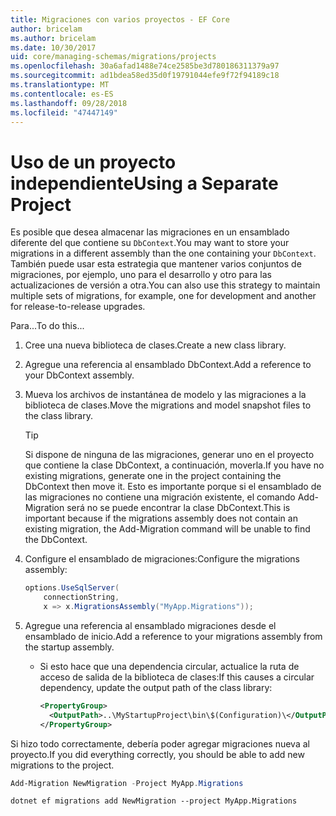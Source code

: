 ```yaml
---
title: Migraciones con varios proyectos - EF Core
author: bricelam
ms.author: bricelam
ms.date: 10/30/2017
uid: core/managing-schemas/migrations/projects
ms.openlocfilehash: 30a6afad1488e74ce2585be3d780186311379a97
ms.sourcegitcommit: ad1bdea58ed35d0f19791044efe9f72f94189c18
ms.translationtype: MT
ms.contentlocale: es-ES
ms.lasthandoff: 09/28/2018
ms.locfileid: "47447149"
---
```

<a name="using-a-separate-project"></a><span data-ttu-id="fdfe9-102">Uso de un proyecto independiente</span><span class="sxs-lookup"><span data-stu-id="fdfe9-102">Using a Separate Project</span></span>
========================
<span data-ttu-id="fdfe9-103">Es posible que desea almacenar las migraciones en un ensamblado diferente del que contiene su `DbContext`.</span><span class="sxs-lookup"><span data-stu-id="fdfe9-103">You may want to store your migrations in a different assembly than the one containing your `DbContext`.</span></span> <span data-ttu-id="fdfe9-104">También puede usar esta estrategia que mantener varios conjuntos de migraciones, por ejemplo, uno para el desarrollo y otro para las actualizaciones de versión a otra.</span><span class="sxs-lookup"><span data-stu-id="fdfe9-104">You can also use this strategy to maintain multiple sets of migrations, for example, one for development and another for release-to-release upgrades.</span></span>

<span data-ttu-id="fdfe9-105">Para...</span><span class="sxs-lookup"><span data-stu-id="fdfe9-105">To do this...</span></span>

1. <span data-ttu-id="fdfe9-106">Cree una nueva biblioteca de clases.</span><span class="sxs-lookup"><span data-stu-id="fdfe9-106">Create a new class library.</span></span>

2. <span data-ttu-id="fdfe9-107">Agregue una referencia al ensamblado DbContext.</span><span class="sxs-lookup"><span data-stu-id="fdfe9-107">Add a reference to your DbContext assembly.</span></span>

3. <span data-ttu-id="fdfe9-108">Mueva los archivos de instantánea de modelo y las migraciones a la biblioteca de clases.</span><span class="sxs-lookup"><span data-stu-id="fdfe9-108">Move the migrations and model snapshot files to the class library.</span></span>
   > [!TIP]
   > <span data-ttu-id="fdfe9-109">Si dispone de ninguna de las migraciones, generar uno en el proyecto que contiene la clase DbContext, a continuación, moverla.</span><span class="sxs-lookup"><span data-stu-id="fdfe9-109">If you have no existing migrations, generate one in the project containing the DbContext then move it.</span></span> <span data-ttu-id="fdfe9-110">Esto es importante porque si el ensamblado de las migraciones no contiene una migración existente, el comando Add-Migration será no se puede encontrar la clase DbContext.</span><span class="sxs-lookup"><span data-stu-id="fdfe9-110">This is important because if the migrations assembly does not contain an existing migration, the Add-Migration command will be unable to find the DbContext.</span></span>

4. <span data-ttu-id="fdfe9-111">Configure el ensamblado de migraciones:</span><span class="sxs-lookup"><span data-stu-id="fdfe9-111">Configure the migrations assembly:</span></span>

   ``` csharp
   options.UseSqlServer(
       connectionString,
       x => x.MigrationsAssembly("MyApp.Migrations"));
   ```

5. <span data-ttu-id="fdfe9-112">Agregue una referencia al ensamblado migraciones desde el ensamblado de inicio.</span><span class="sxs-lookup"><span data-stu-id="fdfe9-112">Add a reference to your migrations assembly from the startup assembly.</span></span>
   * <span data-ttu-id="fdfe9-113">Si esto hace que una dependencia circular, actualice la ruta de acceso de salida de la biblioteca de clases:</span><span class="sxs-lookup"><span data-stu-id="fdfe9-113">If this causes a circular dependency, update the output path of the class library:</span></span>

     ``` xml
     <PropertyGroup>
       <OutputPath>..\MyStartupProject\bin\$(Configuration)\</OutputPath>
     </PropertyGroup>
     ```

<span data-ttu-id="fdfe9-114">Si hizo todo correctamente, debería poder agregar migraciones nueva al proyecto.</span><span class="sxs-lookup"><span data-stu-id="fdfe9-114">If you did everything correctly, you should be able to add new migrations to the project.</span></span>

``` powershell
Add-Migration NewMigration -Project MyApp.Migrations
```
``` Console
dotnet ef migrations add NewMigration --project MyApp.Migrations
```
